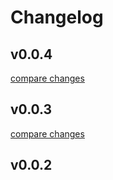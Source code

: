 # Changelog


## v0.0.4

[compare changes](https://github.com/lttr/nuxt-puleo/compare/v0.0.3...v0.0.4)

## v0.0.3

[compare changes](https://github.com/lttr/nuxt-puleo/compare/v0.0.2...v0.0.3)

## v0.0.2

